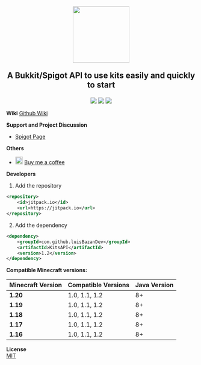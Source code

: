 <h2 align="center">
<img src="https://github.com/luisBazanDev/KitsAPI/blob/main/assets/banner.png" height="150" align="center"></img>

  <p align="center">A Bukkit/Spigot API to use kits easily and quickly to start</p>
</h2>

<div align="center">

[![](https://img.shields.io/github/v/release/luisBazanDev/KitsAPI?label=Version)](https://github.com/luisBazanDev/KitsAPI/releases)
[![](https://img.shields.io/github/license/luisbazandev/KitsAPI)](https://github.com/luisBazanDev/KitsAPI/blob/main/LICENSE)
[![](https://jitpack.io/v/luisBazanDev/KitsAPI.svg)](https://jitpack.io/#luisBazanDev/KitsAPI)
</div>

**Wiki**
[Github Wiki](https://github.com/luisBazanDev/KitsAPI/wiki/Getting-started)

**Support and Project Discussion**
- [Spigot Page](https://www.spigotmc.org/resources/api-kitsapi.109105/)

**Others**
- <img width="20px" src="https://github.githubassets.com/images/modules/site/icons/funding_platforms/ko_fi.svg"></img> [Buy me a coffee](https://ko-fi.com/luisbazandev)

**Developers**

1. Add the repository
```xml
<repository>
    <id>jitpack.io</id>
    <url>https://jitpack.io</url>
</repository>
```

2. Add the dependency
```xml
<dependency>
    <groupId>com.github.luisBazanDev</groupId>
    <artifactId>KitsAPI</artifactId>
    <version>1.2</version>
</dependency>
```

**Compatible Minecraft versions:**

| Minecraft Version | Compatible Versions | Java Version |
|-------------------|---------------------|--------------|
| **1.20**          | 1.0, 1.1, 1.2       | 8+           |
| **1.19**          | 1.0, 1.1, 1.2       | 8+           |
| **1.18**          | 1.0, 1.1, 1.2       | 8+           |
| **1.17**          | 1.0, 1.1, 1.2       | 8+           |
| **1.16**          | 1.0, 1.1, 1.2       | 8+           |

**License**<br>
[MIT](https://github.com/luisBazanDev/KitsAPI/blob/main/LICENSE)